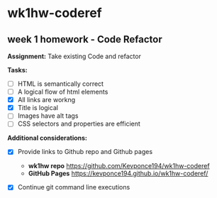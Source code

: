 # wk1hw-coderef 

## week 1 homework - Code Refactor

**Assignment:** Take existing Code and refactor

**Tasks:**

- [ ] HTML is semantically correct
- [ ] A logical flow of html elements
- [x] All links are workng
- [x] Title is logical
- [ ] Images have alt tags
- [ ] CSS selectors and properties are efficient

**Additional considerations:**

- [x] Provide links to Github repo and Github pages
    * **wk1hw repo** https://github.com/Kevponce194/wk1hw-coderef
    * **GitHub Pages** https://kevponce194.github.io/wk1hw-coderef/
- [x] Continue git command line executions

